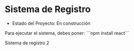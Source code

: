 <h1>Sistema de Registro</h1>

- Estado del Proyecto: En construcción

Para ejecutar el sistema, debes poner:
´´´npm install react´´´

Sistema de registro 2
